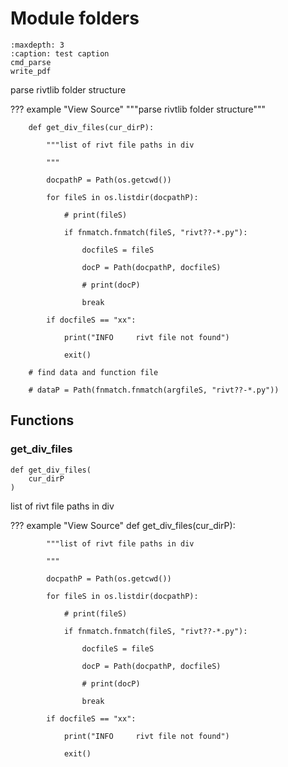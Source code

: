 # Module folders

```{toctree}
:maxdepth: 3
:caption: test caption
cmd_parse
write_pdf
```

parse rivtlib folder structure

??? example "View Source"
        """parse rivtlib folder structure"""

        

        def get_div_files(cur_dirP):

            """list of rivt file paths in div

            """

            docpathP = Path(os.getcwd())

            for fileS in os.listdir(docpathP):

                # print(fileS)

                if fnmatch.fnmatch(fileS, "rivt??-*.py"):

                    docfileS = fileS

                    docP = Path(docpathP, docfileS)

                    # print(docP)

                    break

            if docfileS == "xx":

                print("INFO     rivt file not found")

                exit()

        # find data and function file

        # dataP = Path(fnmatch.fnmatch(argfileS, "rivt??-*.py"))

## Functions

    
### get_div_files

```python3
def get_div_files(
    cur_dirP
)
```

list of rivt file paths in div

??? example "View Source"
        def get_div_files(cur_dirP):

            """list of rivt file paths in div

            """

            docpathP = Path(os.getcwd())

            for fileS in os.listdir(docpathP):

                # print(fileS)

                if fnmatch.fnmatch(fileS, "rivt??-*.py"):

                    docfileS = fileS

                    docP = Path(docpathP, docfileS)

                    # print(docP)

                    break

            if docfileS == "xx":

                print("INFO     rivt file not found")

                exit()